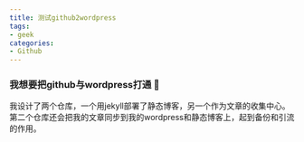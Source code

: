 ```yaml
---
title: 测试github2wordpress
tags: 
- geek
categories:
- Github
---
```


### 我想要把github与wordpress打通 👋
我设计了两个仓库，一个用jekyll部署了静态博客，另一个作为文章的收集中心。第二个仓库还会把我的文章同步到我的wordpress和静态博客上，起到备份和引流的作用。
